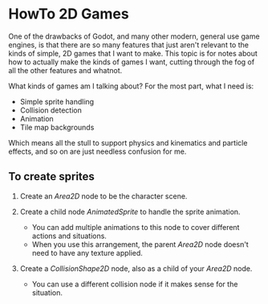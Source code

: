 # HowTo 2D Games

One of the drawbacks of Godot, and many other modern, general use game engines, is
that there are so many features that just aren't relevant to the kinds of simple,
2D games that I want to make. This topic is for notes about how to actually make
the kinds of games I want, cutting through the fog of all the other features and
whatnot.

What kinds of games am I talking about? For the most part, what I need is:

-   Simple sprite handling
-   Collision detection
-   Animation
-   Tile map backgrounds

Which means all the stull to support physics and kinematics and particle effects,
and so on are just needless confusion for me.

## To create sprites

1.  Create an _Area2D_ node to be the character scene.
2.  Create a child node _AnimatedSprite_ to handle the sprite animation.

    -   You can add multiple animations to this node to cover different actions
        and situations.
    -   When you use this arrangement, the parent _Area2D_ node doesn't need to
        have any texture applied.

3.  Create a _CollisionShape2D_ node, also as a child of your _Area2D_ node.

    -   You can use a different collision node if it makes sense for the
        situation.

<!--
----|----10---|----20---|----30---|----40---|----50---|----60---|----70---|----80
-->
